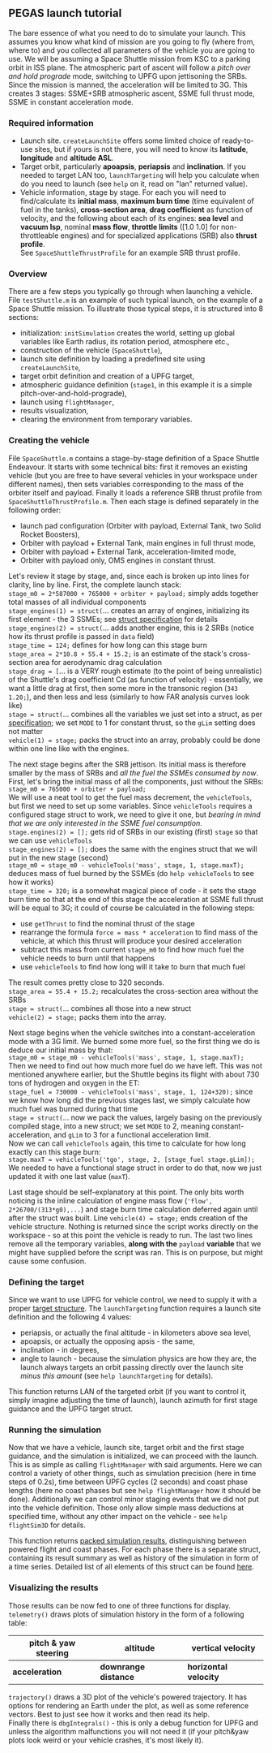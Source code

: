 ## PEGAS launch tutorial
The bare essence of what you need to do to simulate your launch.
This assumes you know what kind of mission are you going to fly (where from, where to) and you collected all parameters of the vehicle you are going to use.
We will be assuming a Space Shuttle mission from KSC to a parking orbit in ISS plane.
The atmospheric part of ascent will follow a *pitch over and hold prograde* mode, switching to UPFG upon jettisoning the SRBs.
Since the mission is manned, the acceleration will be limited to 3G.
This creates 3 stages: SSME+SRB atmospheric ascent, SSME full thrust mode, SSME in constant acceleration mode.

### Required information
* Launch site. `createLaunchSite` offers some limited choice of ready-to-use sites, but if yours is not there, you will need to know its **latitude**, **longitude** and **altitude ASL**.
* Target orbit, particularly **apoapsis**, **periapsis** and **inclination**. If you needed to target LAN too, `launchTargeting` will help you calculate when do you need to launch (see `help` on it, read on "lan" returned value).
* Vehicle information, stage by stage. For each you will need to find/calculate its **initial mass**, **maximum burn time** (time equivalent of fuel in the tanks), **cross-section area**, **drag coefficient** as function of velocity, and the following about each of its engines: **sea level** and **vacuum Isp**, nominal **mass flow**, **throttle limits** ([1.0 1.0] for non-throttleable engines) and for specialized applications (SRB) also **thrust profile**.  
See `SpaceShuttleThrustProfile` for an example SRB thrust profile.

### Overview
There are a few steps you typically go through when launching a vehicle.
File `testShuttle.m` is an example of such typical launch, on the example of a Space Shuttle mission.
To illustrate those typical steps, it is structured into 8 sections:
* initialization: `initSimulation` creates the world, setting up global variables like Earth radius, its rotation period, atmosphere etc.,
* construction of the vehicle (`SpaceShuttle`),
* launch site definition by loading a predefined site using `createLaunchSite`,
* target orbit definition and creation of a UPFG target,
* atmospheric guidance definition (`stage1`, in this example it is a simple pitch-over-and-hold-prograde),
* launch using `flightManager`,
* results visualization,
* clearing the environment from temporary variables.

### Creating the vehicle
File `SpaceShuttle.m` contains a stage-by-stage definition of a Space Shuttle Endeavour.
It starts with some technical bits: first it removes an existing vehicle (but you are free to have several vehicles in your workspace under different names), then sets variables corresponding to the mass of the orbiter itself and payload.
Finally it loads a reference SRB thrust profile from `SpaceShuttleThrustProfile.m`.
Then each stage is defined separately in the following order:
* launch pad configuration (Orbiter with payload, External Tank, two Solid Rocket Boosters),
* Orbiter with payload + External Tank, main engines in full thrust mode,
* Orbiter with payload + External Tank, acceleration-limited mode,
* Orbiter with payload only, OMS engines in constant thrust.

Let's review it stage by stage, and, since each is broken up into lines for clarity, line by line. First, the complete launch stack:  
`stage_m0 = 2*587000 + 765000 + orbiter + payload;` simply adds together total masses of all individual components  
`stage_engines(1) = struct(`... creates an array of engines, initializing its first element - the 3 SSMEs; see [struct specification](simulation.md#vehicle) for details  
`stage_engines(2) = struct(`... adds another engine, this is 2 SRBs (notice how its thrust profile is passed in `data` field)  
`stage_time = 124;`  defines for how long can this stage burn  
`stage_area = 2*10.8 + 55.4 + 15.2;` is an estimate of the stack's cross-section area for aerodynamic drag calculation  
`stage_drag = [`... is a VERY rough estimate (to the point of being unrealistic) of the Shuttle's drag coefficient Cd (as function of velocity) - essentially, we want a little drag at first, then some more in the transonic region (`343  1.20;`), and then less and less (similarly to how FAR analysis curves look like)  
`stage = struct(`... combines all the variables we just set into a struct, as per [specification](simulation.md#vehicle); we set `MODE` to 1 for constant thrust, so the `gLim` setting does not matter  
`vehicle(1) = stage;` packs the struct into an array, probably could be done within one line like with the engines.

The next stage begins after the SRB jettison.
Its initial mass is therefore smaller by the mass of SRBs and *all the fuel the SSMEs consumed by now*.
First, let's bring the initial mass of all the components, just without the SRBs:  
`stage_m0 = 765000 + orbiter + payload;`  
We will use a neat tool to get the fuel mass decrement, the `vehicleTools`, but first we need to set up some variables.
Since `vehicleTools` requires a configured stage struct to work, we need to give it one, but *bearing in mind that we are only interested in the SSME fuel consumption*.  
`stage.engines(2) = [];` gets rid of SRBs in our existing (first) `stage` so that we can use `vehicleTools`  
`stage_engines(2) = [];` does the same with the engines struct that we will put in the new stage (second)  
`stage_m0 = stage_m0 - vehicleTools('mass', stage, 1, stage.maxT);` deduces mass of fuel burned by the SSMEs (do `help vehicleTools` to see how it works)  
`stage_time = 320;` is a somewhat magical piece of code - it sets the stage burn time so that at the end of this stage the acceleration at SSME full thrust will be equal to 3G; it could of course be calculated in the following steps:
* use `getThrust` to find the nominal thrust of the stage
* rearrange the formula `force = mass * acceleration` to find mass of the vehicle, at which this thrust will produce your desired acceleration
* subtract this mass from current `stage_m0` to find how much fuel the vehicle needs to burn until that happens
* use `vehicleTools` to find how long will it take to burn that much fuel

The result comes pretty close to 320 seconds.  
`stage_area = 55.4 + 15.2;` recalculates the cross-section area without the SRBs  
`stage = struct(`... combines all those into a new struct  
`vehicle(2) = stage;` packs them into the array.

Next stage begins when the vehicle switches into a constant-acceleration mode with a 3G limit.
We burned some more fuel, so the first thing we do is deduce our initial mass by that:  
`stage_m0 = stage_m0 - vehicleTools('mass', stage, 1, stage.maxT);`  
Then we need to find out how much more fuel do we have left.
This was not mentioned anywhere earlier, but the Shuttle begins its flight with about 730 tons of hydrogen and oxygen in the ET:  
`stage_fuel = 730000 - vehicleTools('mass', stage, 1, 124+320);` since we know how long did the previous stages last, we simply calculate how much fuel was burned during that time  
`stage = struct(`... now we pack the values, largely basing on the previously compiled stage, into a new struct; we set `MODE` to 2, meaning constant-acceleration, and `gLim` to 3 for a functional acceleration limit.  
Now we can call `vehicleTools` again, this time to calculate for how long exactly can this stage burn:  
`stage.maxT = vehicleTools('tgo', stage, 2, [stage_fuel stage.gLim]);`  
We needed to have a functional stage struct in order to do that, now we just updated it with one last value (`maxT`).

Last stage should be self-explanatory at this point.
The only bits worth noticing is the inline calculation of engine mass flow (`'flow', 2*26700/(313*g0),...`) and stage burn time calculation deferred again until after the struct was built.
Line `vehicle(4) = stage;` ends creation of the vehicle structure.
Nothing is returned since the script works directly on the workspace - so at this point the vehicle is ready to run.
The last two lines remove all the temporary variables, **along with the** `payload` **variable** that we might have supplied before the script was ran.
This is on purpose, but might cause some confusion.

### Defining the target
Since we want to use UPFG for vehicle control, we need to supply it with a proper [target structure](simulation.md#target).
The `launchTargeting` function requires a launch site definition and the following 4 values:
* periapsis, or actually the final altitude - in kilometers above sea level,
* apoapsis, or actually the opposing apsis - the same,
* inclination - in degrees,
* angle to launch - because the simulation physics are how they are, the launch always targets an orbit passing directly over the launch site *minus this amount* (see `help launchTargeting` for details).

This function returns LAN of the targeted orbit (if you want to control it, simply imagine adjusting the time of launch), launch azimuth for first stage guidance and the UPFG target struct.

### Running the simulation
Now that we have a vehicle, launch site, target orbit and the first stage guidance, and the simulation is initialized, we can proceed with the launch.
This is as simple as calling `flightManager` with said arguments.
Here we can control a variety of other things, such as simulation precision (here in time steps of 0.2s), time between UPFG cycles (2 seconds) and coast phase lengths (here no coast phases but see `help flightManager` how it should be done).
Additionally we can control minor staging events that we did not put into the vehicle definition.
Those only allow simple mass deductions at specified time, without any other impact on the vehicle - see `help flightSim3D` for details.

This function returns [packed simulation results](simulation.md#flight), distinguishing between powered flight and coast phases.
For each phase there is a separate struct, containing its result summary as well as history of the simulation in form of a time series.
Detailed list of all elements of this struct can be found [here](simulation.md#results).

### Visualizing the results
Those results can be now fed to one of three functions for display.  
`telemetry()` draws plots of simulation history in the form of a following table:

pitch & yaw steering | altitude | vertical velocity
--- | --- | ---
**acceleration** | **downrange distance** | **horizontal velocity**

`trajectory()` draws a 3D plot of the vehicle's powered trajectory.
It has options for rendering an Earth under the plot, as well as some reference vectors. Best to just see how it works and then read its help.  
Finally there is `dbgIntegrals()` - this is only a debug function for UPFG and unless the algorithm malfunctions you will not need it (if your pitch&yaw plots look weird or your vehicle crashes, it's most likely it).
